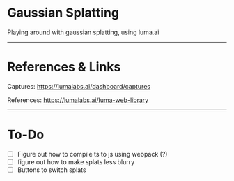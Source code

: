 # Gaussian Splatting 

Playing around with gaussian splatting, using luma.ai

___

# References & Links

Captures: https://lumalabs.ai/dashboard/captures

References: https://lumalabs.ai/luma-web-library

___

# To-Do

- [ ] Figure out how to compile ts to js using webpack (?)
- [ ] figure out how to make splats less blurry
- [ ] Buttons to switch splats